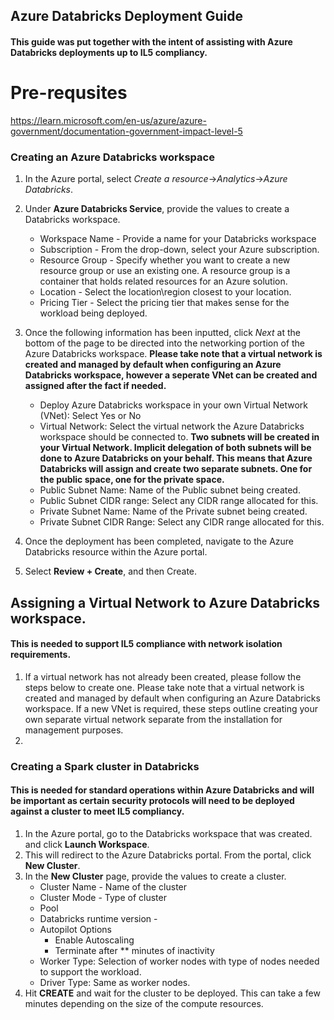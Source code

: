 ## Azure Databricks Deployment Guide
#### This guide was put together with the intent of assisting with Azure Databricks deployments up to IL5 compliancy. 

# Pre-requsites
https://learn.microsoft.com/en-us/azure/azure-government/documentation-government-impact-level-5

### Creating an Azure Databricks workspace
1. In the Azure portal, select *Create a resource*->*Analytics*->*Azure Databricks*.
2. Under **Azure Databricks Service**, provide the values to create a Databricks workspace.
      - Workspace Name - Provide a name for your Databricks workspace
      - Subscription - From the drop-down, select your Azure subscription.
      - Resource Group - Specify whether you want to create a new resource group or use an existing one. A resource group is a container that holds related resources for an Azure solution.
      - Location - Select the location\region closest to your location.
      - Pricing Tier - Select the pricing tier that makes sense for the workload being deployed.
3. Once the following information has been inputted, click *Next* at the bottom of the page to be directed into the networking portion of the Azure Databricks workspace. 
**Please take note that a virtual network is created and managed by default when configuring an Azure Databricks workspace, however a seperate VNet can be created and assigned after the fact if needed.**
      - Deploy Azure Databricks workspace in your own Virtual Network (VNet): Select Yes or No
      - Virtual Network: Select the virtual network the Azure Databricks workspace should be connected to.
**Two subnets will be created in your Virtual Network. Implicit delegation of both subnets will be done to Azure Databricks on your behalf. This means that Azure Databricks will assign and create two separate subnets. One for the public space, one for the private space.**
      - Public Subnet Name: Name of the Public subnet being created.
      - Public Subnet CIDR range: Select any CIDR range allocated for this.
      - Private Subnet Name: Name of the Private subnet being created.
      - Private Subnet CIDR Range: Select any CIDR range allocated for this.
4. Once the deployment has been completed, navigate to the Azure Databricks resource within the Azure portal. 

3. Select **Review + Create**, and then Create. 

## Assigning a Virtual Network to Azure Databricks workspace. 
#### This is needed to support IL5 compliance with network isolation requirements.

1. If a virtual network has not already been created, please follow the steps below to create one. Please take note that a virtual network is created and managed by default when configuring an Azure Databricks workspace. If a new VNet is required, these steps outline creating your own separate virtual network separate from the installation for management purposes.
2. 

### Creating a Spark cluster in Databricks
#### This is needed for standard operations within Azure Databricks and will be important as certain security protocols will need to be deployed against a cluster to meet IL5 compliancy.

1. In the Azure portal, go to the Databricks workspace that was created. and click **Launch Workspace**.
2. This will redirect to the Azure Databricks portal. From the portal, click **New Cluster**. 
3. In the **New Cluster** page, provide the values to create a cluster.
      - Cluster Name - Name of the cluster
      - Cluster Mode - Type of cluster
      - Pool
      - Databricks runtime version -
      - Autopilot Options
          - Enable Autoscaling
          - Terminate after ** minutes of inactivity
      - Worker Type: Selection of worker nodes with type of nodes needed to support the workload.
      - Driver Type: Same as worker nodes.
4. Hit **CREATE** and wait for the cluster to be deployed. This can take a few minutes depending on the size of the compute resources.





